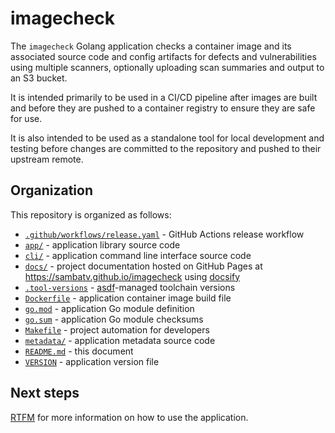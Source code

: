 # imagecheck

The `imagecheck` Golang application checks a container image and its associated
source code and config artifacts for defects and vulnerabilities using multiple
scanners, optionally uploading scan summaries and output to an S3 bucket.

It is intended primarily to be used in a CI/CD pipeline after images are built
and before they are pushed to a container registry to ensure they are safe for use.

It is also intended to be used as a standalone tool for local development and
testing before changes are committed to the repository and pushed to their
upstream remote.

## Organization

This repository is organized as follows:

* [`.github/workflows/release.yaml`](.github/workflows/release.yaml) - GitHub Actions release workflow
* [`app/`](app) - application library source code
* [`cli/`](cli) - application command line interface source code
* [`docs/`](docs) - project documentation hosted on GitHub Pages at https://sambatv.github.io/imagecheck using [docsify](https://docsify.js.org/)
* [`.tool-versions`](.tool-versions) - [asdf](https://asdf-vm.com/)-managed toolchain versions
* [`Dockerfile`](Dockerfile) - application container image build file
* [`go.mod`](go.mod) - application Go module definition
* [`go.sum`](go.sum) - application Go module checksums
* [`Makefile`](Makefile) - project automation for developers
* [`metadata/`](metadata) - application metadata source code
* [`README.md`](README.md) - this document
* [`VERSION`](VERSION) - application version file

## Next steps

[RTFM](https://sambatv.github.io/imagecheck) for more information on how to use
the application.